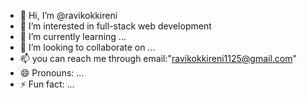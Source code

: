 - 👋 Hi, I’m @ravikokkireni
- 👀 I’m interested in full-stack web development
- 🌱 I’m currently learning ...
- 💞️ I’m looking to collaborate on ...
- 📫 you can reach me through email:"ravikokkireni1125@gmail.com"
- 😄 Pronouns: ...
- ⚡ Fun fact: ...

<!---
ravikokkireni/ravikokkireni is a ✨ special ✨ repository because its `README.md` (this file) appears on your GitHub profile.
You can click the Preview link to take a look at your changes.
--->
